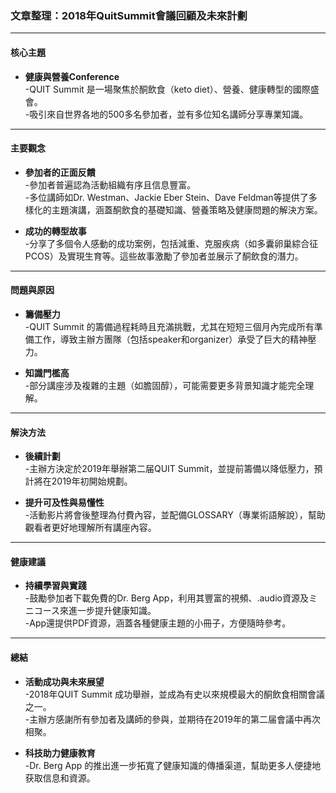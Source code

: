 ### 文章整理：2018年QuitSummit會議回顧及未來計劃

---

#### 核心主題  
- **健康與營養Conference**  
  -QUIT Summit 是一場聚焦於酮飲食（keto diet）、營養、健康轉型的國際盛會。  
  -吸引來自世界各地的500多名參加者，並有多位知名講師分享專業知識。

---

#### 主要觀念  
- **參加者的正面反饋**  
  -參加者普遍認為活動組織有序且信息豐富。  
  -多位講師如Dr. Westman、Jackie Eber Stein、Dave Feldman等提供了多樣化的主題演講，涵蓋酮飲食的基礎知識、營養策略及健康問題的解決方案。  

- **成功的轉型故事**  
  -分享了多個令人感動的成功案例，包括減重、克服疾病（如多囊卵巢綜合征PCOS）及實現生育等。這些故事激勵了參加者並展示了酮飲食的潛力。  

---

#### 問題與原因  
- **籌備壓力**  
  -QUIT Summit 的籌備過程耗時且充滿挑戰，尤其在短短三個月內完成所有準備工作，導致主辦方團隊（包括speaker和organizer）承受了巨大的精神壓力。  

- **知識門檻高**  
  -部分講座涉及複雜的主題（如膽固醇），可能需要更多背景知識才能完全理解。  

---

#### 解決方法  
- **後續計劃**  
  -主辦方決定於2019年舉辦第二届QUIT Summit，並提前籌備以降低壓力，預計將在2019年初開始規劃。  

- **提升可及性與易懂性**  
  -活動影片將會後整理為付費內容，並配備GLOSSARY（專業術語解說），幫助觀看者更好地理解所有講座內容。  

---

#### 健康建議  
- **持續學習與實踐**  
  -鼓勵參加者下載免費的Dr. Berg App，利用其豐富的視頻、.audio資源及ミニコース來進一步提升健康知識。  
  -App還提供PDF資源，涵蓋各種健康主題的小冊子，方便隨時參考。  

---

#### 總結  
- **活動成功與未來展望**  
  -2018年QUIT Summit 成功舉辦，並成為有史以來規模最大的酮飲食相關會議之一。  
  -主辦方感謝所有參加者及講師的參與，並期待在2019年的第二届會議中再次相聚。  

- **科技助力健康教育**  
  -Dr. Berg App 的推出進一步拓寬了健康知識的傳播渠道，幫助更多人便捷地获取信息和資源。